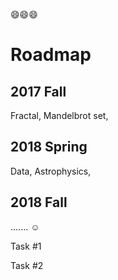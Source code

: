
:smile::smile::smile:

# **Roadmap**

## 2017 Fall
Fractal, Mandelbrot set, 

## 2018 Spring
Data, Astrophysics,

## 2018 Fall
....... :relaxed:

Task #1

Task #2
